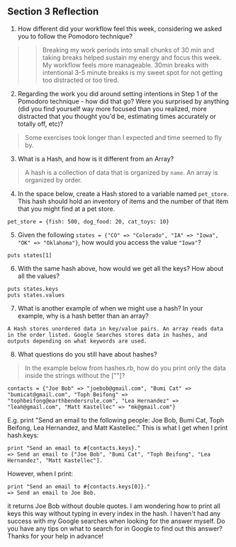 ## Section 3 Reflection

1. How different did your workflow feel this week, considering we asked you to follow the Pomodoro technique?
>> Breaking my work periods into small chunks of 30 min and taking breaks helped sustain my energy and focus this week. My workflow feels more manageable. 30min breaks with intentional 3-5 minute breaks is my sweet spot for not getting too distracted or too tired.

2. Regarding the work you did around setting intentions in Step 1 of the Pomodoro technique - how did that go? Were you surprised by anything (did you find yourself way more focused than you realized, more distracted that you thought you'd be, estimating times accurately or totally off, etc)?
> Some exercises took longer than I expected and time seemed to fly by.

3. What is a Hash, and how is it different from an Array?
> A hash is a collection of data that is organized by `name`. An array is organized by order.

4. In the space below, create a Hash stored to a variable named `pet_store`.  This hash should hold an inventory of items and the number of that item that you might find at a pet store.
```
pet_store = {fish: 500, dog_food: 20, cat_toys: 10}
```

5. Given the following `states = {"CO" => "Colorado", "IA" => "Iowa", "OK" => "Oklahoma"}`, how would you access the value `"Iowa"`?

```
puts states[1]
```

6. With the same hash above, how would we get all the keys?  How about all the values?
```
puts states.keys
puts states.values
```
7. What is another example of when we might use a hash?  In your example, why is a hash better than an array?
```
A Hash stores unordered data in key/value pairs. An array reads data in the order listed. Google Searches stores data in hashes, and outputs depending on what keywords are used. 
```
8. What questions do you still have about hashes?
> In the example below from hashes.rb, how do you print only the data inside the strings without the [""]?
```
contacts = {"Joe Bob" => "joebob@gmail.com", "Bumi Cat" => "bumicat@gmail.com", "Toph Beifong" => "tophbeifong@earthbendersrule.com", "Lea Hernandez" => "leah@gmail.com", "Matt Kastellec" => "mk@gmail.com"}
```
E.g. print "Send an email to the following people: Joe Bob, Bumi Cat, Toph Beifong, Lea Hernandez, and Matt Kastellec."
This is what I get when I print hash.keys:
```
print "Send an email to #{contacts.keys}."
=> Send an email to ["Joe Bob", "Bumi Cat", "Toph Beifong", "Lea Hernandez", "Matt Kastellec"].
```
However, when I print:
```
print "Send an email to #{contacts.keys[0]}."
=> Send an email to Joe Bob.
```
it returns Joe Bob without double quotes. I am wondering how to print all keys this way without typing in every index in the hash. I haven't had any success with my Google searches when looking for the answer myself. Do you have any tips on what to search for in Google to find out this answer? Thanks for your help in advance!
